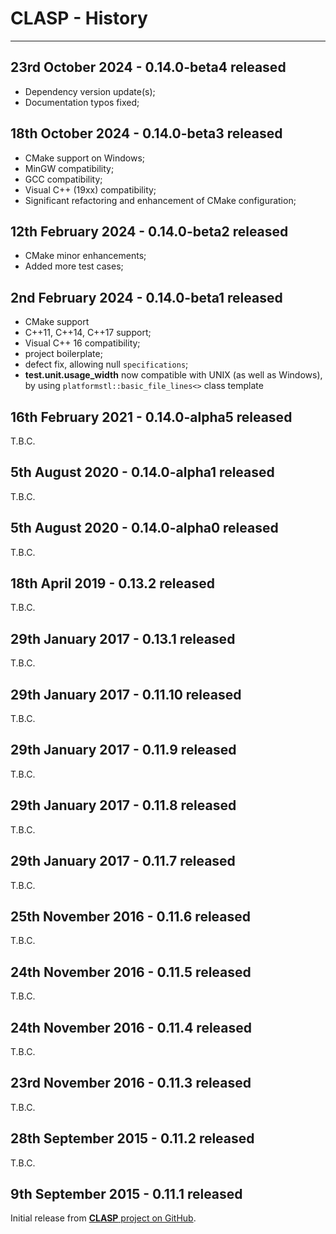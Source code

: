 # CLASP - History <!-- omit in toc -->


----


## 23rd October 2024 - 0.14.0-beta4 released

* Dependency version update(s);
* Documentation typos fixed;


## 18th October 2024 - 0.14.0-beta3 released

* CMake support on Windows;
* MinGW compatibility;
* GCC compatibility;
* Visual C++ (19xx) compatibility;
* Significant refactoring and enhancement of CMake configuration;


## 12th February 2024 - 0.14.0-beta2 released

* CMake minor enhancements;
* Added more test cases;


## 2nd February 2024 - 0.14.0-beta1 released

* CMake support
* C++11, C++14, C++17 support;
* Visual C++ 16 compatibility;
* project boilerplate;
* defect fix, allowing null `specifications`;
* **test.unit.usage_width** now compatible with UNIX (as well as Windows), by using `platformstl::basic_file_lines<>` class template


## 16th February 2021 - 0.14.0-alpha5 released

T.B.C.

## 5th August 2020 - 0.14.0-alpha1 released

T.B.C.

## 5th August 2020 - 0.14.0-alpha0 released

T.B.C.

## 18th April 2019 - 0.13.2 released

T.B.C.

## 29th January 2017 - 0.13.1 released

T.B.C.

## 29th January 2017 - 0.11.10 released

T.B.C.

## 29th January 2017 - 0.11.9 released

T.B.C.

## 29th January 2017 - 0.11.8 released

T.B.C.

## 29th January 2017 - 0.11.7 released

T.B.C.

## 25th November 2016 - 0.11.6 released

T.B.C.

## 24th November 2016 - 0.11.5 released

T.B.C.

## 24th November 2016 - 0.11.4 released

T.B.C.

## 23rd November 2016 - 0.11.3 released

T.B.C.

## 28th September 2015 - 0.11.2 released

T.B.C.

## 9th September 2015 - 0.11.1 released

Initial release from [**CLASP** project on GitHub](https://synesissoftware.com/CLASP).


<!-- ########################### end of file ########################### -->

